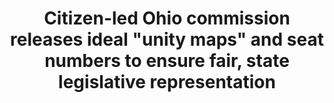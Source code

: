 ---
layout: 2021-08-25-press-release
title: Citizen-led Ohio commission releases ideal "unity maps" and seat numbers to ensure fair, state legislative representation
---